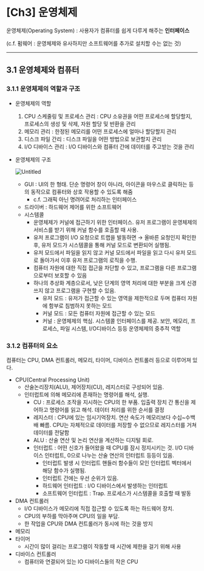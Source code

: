 # [Ch3] 운영체제

운영체제(Operating System) : 사용자가 컴퓨터를 쉽게 다루게 해주는 **인터페이스**

(c.f. 펌웨어 : 운영체제와 유사하지만 소프트웨어를 추가로 설치할 수는 없는 것)

---

## 3.1 운영체제와 컴퓨터

### 3.1.1 운영체제의 역할과 구조

- 운영체제의 역할
    1. CPU 스케줄링 및 프로세스 관리 : CPU 소유권을 어떤 프로세스에 할당할지, 프로세스의 생성 및 삭제, 자원 할당 및 반환을 관리
    2. 메모리 관리 : 한정된 메모리를 어떤 프로세스에 얼마나 할당할지 관리
    3. 디스크 파일 간리 : 디스크 파일을 어떤 방법으로 보관할지 관리
    4. I/O 디바이스 관리 : I/O 디바이스와 컴퓨터 간에 데이터를 주고받는 것을 관리
- 운영체제의 구조
    
    ![Untitled](%5BCh3%5D%20%E1%84%8B%E1%85%AE%E1%86%AB%E1%84%8B%E1%85%A7%E1%86%BC%E1%84%8E%E1%85%A6%E1%84%8C%E1%85%A6%20465bac9710e74734af19f27acd19b559/Untitled.png)
    
    - GUI : UI의 한 형태. 단순 명령어 창이 아니라, 아이콘을 마우스로 클릭하는 등의 동작으로 컴퓨터와 상호 작용할 수 있도록 해줌
        - c.f. 그래픽 아닌 명려어로 처리하는 인터페이스
    - 드라이버 : 하드웨어 제어를 위한 소프트웨어
    - 시스템콜
        - 운영체제가 커널에 접근하기 위한 인터페이스. 유저 프로그램이 운영체제의 서비스를 받기 위해 커널 함수를 호출할 때 사용.
        - 유저 프로그램이 I/O 요청으로 트랩을 발동하면 → 올바른 요청인지 확인한 후, 유저 모드가 시스템콜을 통해 커널 모드로 변환되어 실행됨.
        - 유저 모드에서 파일을 읽지 않고 커널 모드에서 파일을 읽고 다시 유저 모드로 돌아가서 이후 유저 프로그램의 로직을 수행.
        - 컴퓨터 자원에 대한 직접 접근을 차단할 수 있고, 프로그램을 다른 프로그램으로부터 보호할 수 있음
        - 하나의 추상화 계층으로서, 낮은 단계의 영역 처리에 대한 부분을 크게 신경 쓰지 않고 프로그램을 구현할 수 있음.
            - 유저 모드 : 유저가 접근할 수 있는 영역을 제한적으로 두며 컴퓨터 자원에 함부로 침범하지 못하는 모드
            - 커널 모드 : 모든 컴퓨터 자원에 접근할 수 있는 모드
            - 커널 : 운영체제의 핵심. 시스템콜 인터페이스를 제공. 보안, 메모리, 프로세스, 파일 시스템, I/O디바이스 등등 운영체제의 중추적 역할

### 3.1.2 컴퓨터의 요소

컴퓨터는 CPU, DMA 컨트롤러, 메모리, 타이머, 디바이스 컨트롤러 등으로 이루어져 있다.

- CPU(Central Processing Unit)
    - 산술논리장치(ALU), 제어장치(CU), 레지스터로 구성되어 있음.
    - 인터럽트에 의해 메모리에 존재하는 명령어를 해석, 실행.
        - CU : 프로세스 조작을 지시하는 CPU의 한 부품. 입출력 장치 간 통신을 제어하고 명령어를 읽고 해석. 데이터 처리를 위한 순서를 결정
        - 레지스터 : CPU에 있는 임시기억장치. 연산 속도가 메모리보다 수십~수백 배 빠름. CPU는 자체적으로 데이터를 저장할 수 없으므로 레지스터를 거쳐 데이터를 전달함
        - ALU : 산술 연산 및 논리 연산을 계산하는 디지털 회로.
        - 인터럽트 : 어떤 신호가 들어왔을 때 CPU를 잠시 정지시키는 것. I/O 디바이스 인터럽트, 0으로 나누는 산술 연산의 인터럽트 등등이 있음.
            - 인터럽트 발생 시 인터럽트 핸들러 함수들이 모인 인터럽트 벡터에서 해당 함수가 실행됨.
            - 인터럽트 간에는 우선 순위가 있음.
            - 하드웨어 인터럽트 : I/O 디바이스에서 발생하는 인터럽트
            - 소프트웨어 인터럽트 : Trap. 프로세스가 시스템콜을 호출할 때 발동
- DMA 컨트롤러
    - I/O 디바이스가 메모리에 직접 접근할 수 있도록 하는 하드웨어 장치.
    - CPU의 부하를 막아주며 CPU의 일을 부담.
    - 한 작업을 CPU와 DMA 컨트롤러가 동시에 하는 것을 방지
- 메모리
- 타이머
    - 시간이 많이 걸리는 프로그램이 작동할 때 시간에 제한을 걸기 위해 사용
- 디바이스 컨트롤러
    - 컴퓨터와 연결되어 있는 IO 디바이스들의 작은 CPU
